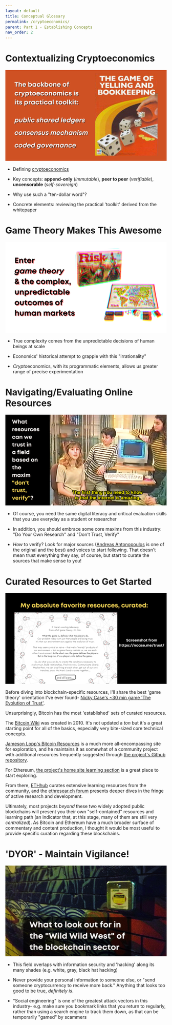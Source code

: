 ```yaml
---
layout: default
title: Conceptual Glossary
permalink: /cryptoeconomics/
parent: Part 1 - Establishing Concepts
nav_order: 2
---
```


# Contextualizing Cryptoeconomics

![Cryptoeconomics 1](figures/crypto-1.png)
<br>

* Defining [cryptoeconomics](https://en.wikiversity.org/wiki/Cryptoeconomics)

* Key concepts: **append-only** (*immutable*), **peer to peer** (*verifiable*), **uncensorable** (*self-sovereign*)

* Why use such a "ten-dollar word"?

* Concrete elements: reviewing the practical 'toolkit' derived from the whitepaper

# Game Theory Makes This Awesome

![Cryptoeconomics 2](figures/crypto-2.png)
<br>

* True complexity comes from the unpredictable decisions of human beings at scale

* Economics' historical attempt to grapple with this "irrationality"

* *Crypto*economics, with its programmatic elements, allows us greater range of precise experimentation

# Navigating/Evaluating Online Resources 

![Resources 1](figures/resources-1.png)
<br>

* Of course, you need the same digital literacy and critical evaluation skills that you use everyday as a student or researcher

* In addition, you should embrace some core maxims from this industry: "Do Your Own Research" and "Don't Trust, Verify"

* *How* to verify? Look for major sources ([Andreas Antonopoulos](https://aantonop.com/) is one of the original and the best) and voices to start following. That doesn't mean trust everything they say, of course, but start to curate the sources that make sense to you!

# Curated Resources to Get Started

![Resources 2](figures/resources-2.png)
<br>

Before diving into blockchain-specific resources, I'll share the best 'game theory' orientation I've ever found- [Nicky Case's ~30 min game 'The Evolution of Trust'](https://ncase.me/trust/).

Unsurprisingly, Bitcoin has the most 'established' sets of curated resources.

The [Bitcoin Wiki](https://en.bitcoin.it/wiki/Main_Page) was created in 2010. It's not updated a *ton* but it's a great starting point for all of the basics, especially very bite-sized core technical concepts.

[Jameson Lopp's Bitcoin Resources](https://www.lopp.net/bitcoin-information.html) is a much more all-encompassing site for exploration, and he maintains it as somewhat of a community project with additional resources frequently suggested through [the project's Github repository](https://github.com/jlopp/lopp.net/tree/master/bitcoin-information).

For Ethereum, [the project's home site learning section](https://ethereum.org/en/learn/) is a great place to start exploring.

From there, [ETHhub](https://docs.ethhub.io/) curates extensive learning resources from the community, and the [ethresear.ch forum](https://ethresear.ch/) presents deeper dives in the fringe of active research and development.

Ultimately, most projects *beyond* these two widely adopted public blockchains will present you their own "self-contained" resources and learning path (an indicator that, at this stage, many of them are still very *centralized*). As Bitcoin and Ethereum have a much broader surface of commentary and content production, I thought it would be most useful to provide specific curation regarding these blockchains. 

# 'DYOR' - Maintain Vigilance!

![Resources 3](figures/resources-3.png)
<br>

* This field overlaps with information security and 'hacking' along its many shades (e.g. white, gray, black hat hacking)

* Never provide your personal information to someone else, or "send someone cryptocurrency to receive more back." Anything that looks too good to be true, *definitely is*.

* "Social engineering" is one of the greatest attack vectors in this industry- e.g. make sure you bookmark links that you return to regularly, rather than using a search engine to track them down, as that can be temporarily "gamed" by scammers